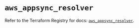 # `aws_appsync_resolver`

Refer to the Terraform Registry for docs: [`aws_appsync_resolver`](https://registry.terraform.io/providers/hashicorp/aws/5.86.1/docs/resources/appsync_resolver).
